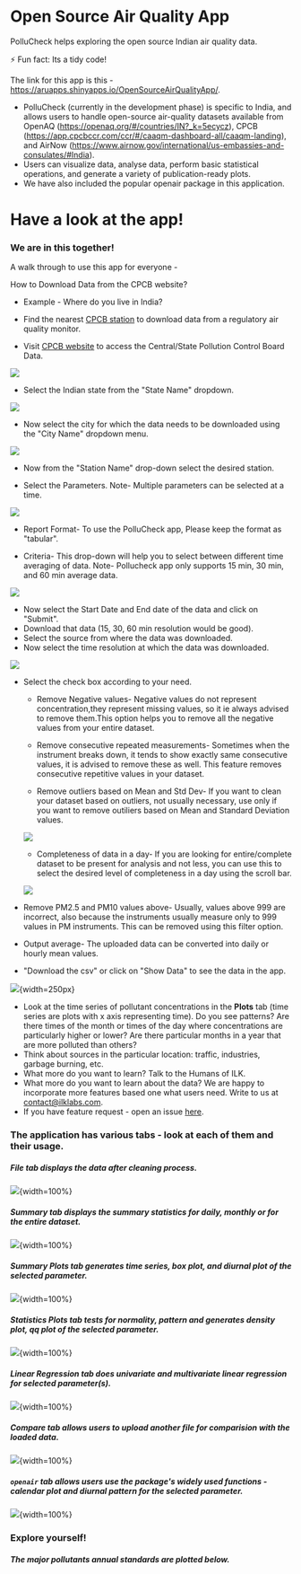 # Open Source Air Quality App

PolluCheck helps exploring the open source Indian air quality data.

⚡ Fun fact: Its a tidy code!

The link for this app is this - https://aruapps.shinyapps.io/OpenSourceAirQualityApp/.

- PolluCheck (currently in the development phase) is specific to India, and allows users to handle open-source air-quality datasets available from OpenAQ (https://openaq.org/#/countries/IN?_k=5ecycz), CPCB (https://app.cpcbccr.com/ccr/#/caaqm-dashboard-all/caaqm-landing), and AirNow (https://www.airnow.gov/international/us-embassies-and-consulates/#India). 
- Users can visualize data, analyse data, perform basic statistical operations, and generate a variety of publication-ready plots. 
- We have also included the popular openair package in this application. 

 
# Have a look at the app!

### We are in this together!

A walk through to use this app for everyone -

How to Download Data from the CPCB website?

-   Example - Where do you live in India?

-   Find the nearest [CPCB station](https://app.cpcbccr.com/ccr/#/caaqm-dashboard-all/caaqm-landing) to download data from a regulatory air quality monitor.

-   Visit [CPCB website](https://app.cpcbccr.com/ccr/#/caaqm-dashboard-all/caaqm-landing) to access the Central/State Pollution Control Board Data.

![](WWW/CPCB_data_down_S.jpeg)

-   Select the Indian state from the "State Name" dropdown.

![](WWW/CPCB_Station.jpeg)

-   Now select the city for which the data needs to be downloaded using the "City Name" dropdown menu.

![](WWW/CPCB_Station_city.jpeg)

-   Now from the "Station Name" drop-down select the desired station.

-   Select the Parameters. Note- Multiple parameters can be selected at a time.

![](WWW/CPCB_Station_parameters.jpeg)

-   Report Format- To use the PolluCheck app, Please keep the format as "tabular".

-   Criteria- This drop-down will help you to select between different time averaging of data. Note- Pollucheck app only supports 15 min, 30 min, and 60 min average data.

![](WWW/CPCB_Station_TA.jpeg)

-   Now select the Start Date and End date of the data and click on "Submit".
-   Download that data (15, 30, 60 min resolution would be good).
-   Select the source from where the data was downloaded.
-   Now select the time resolution at which the data was downloaded.

![](WWW/App_TA.jpeg)

-   Select the check box according to your need.

    -   Remove Negative values- Negative values do not represent concentration,they represent missing values, so it ie always advised to remove them.This option helps you to remove all the negative values from your entire dataset.

    -   Remove consecutive repeated measurements- Sometimes when the instrument breaks down, it tends to show exactly same consecutive values, it is advised to remove these as well. This feature removes consecutive repetitive values in your dataset.

    -   Remove outliers based on Mean and Std Dev- If you want to clean your dataset based on outliers, not usually necessary, use only if you want to remove outiliers based on Mean and Standard Deviation values.

    ![](WWW/App_Out.jpeg)

    -   Completeness of data in a day- If you are looking for entire/complete dataset to be present for analysis and not less, you can use this to select the desired level of completeness in a day using the scroll bar.

    ![](WWW/App_Comp.jpeg)

-   Remove PM2.5 and PM10 values above- Usually, values above 999 are incorrect, also because the instruments usually measure only to 999 values in PM instruments. This can be removed using this filter option.

-   Output average- The uploaded data can be converted into daily or hourly mean values.

-   "Download the csv" or click on "Show Data" to see the data in the app.

![](WWW/App_down.jpeg){width=250px}

-   Look at the time series of pollutant concentrations in the **Plots** tab (time series are plots with x axis representing time). Do you see patterns? Are there times of the month or times of the day where concentrations are particularly higher or lower? Are there particular months in a year that are more polluted than others?
-   Think about sources in the particular location: traffic, industries, garbage burning, etc.
-   What more do you want to learn? Talk to the Humans of ILK.
-   What more do you want to learn about the data? We are happy to incorporate more features based one what users need. Write to us at [contact\@ilklabs.com](mailto:contact@ilklabs.com).
-   If you have feature request - open an issue [here](https://github.com/adithirgis/OpenSourceAirQualityApp).


### The application has various tabs - look at each of them and their usage.

##### File tab displays the data after cleaning process. 

![](WWW/img_1.JPG){width=100%}

##### Summary tab displays the summary statistics for daily, monthly or for the entire dataset. 

![](WWW/img_2.JPG){width=100%}

##### Summary Plots tab generates time series, box plot, and diurnal plot of the selected parameter. 
![](WWW/img_3.JPG){width=100%}

##### Statistics Plots tab tests for normality, pattern and generates density plot, qq plot of the selected parameter.

![](WWW/img_4.JPG){width=100%}

##### Linear Regression tab does univariate and multivariate linear regression for selected parameter(s).

![](WWW/img_5.JPG){width=100%}

##### Compare tab allows users to upload another file for comparision with the loaded data.

![](WWW/img_6.JPG){width=100%}

##### `openair` tab allows users use the package's widely used functions - calendar plot and diurnal pattern for the selected parameter.

![](WWW/img_7.JPG){width=100%}


### Explore yourself!


##### The major pollutants annual standards are plotted below.

